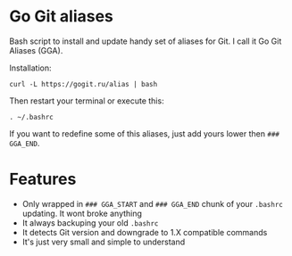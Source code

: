 # Go Git aliases

Bash script to install and update handy set of aliases for Git. I call it Go Git Aliases (GGA). 

Installation:
```
curl -L https://gogit.ru/alias | bash
```
Then restart your terminal or execute this:
```
. ~/.bashrc
```
If you want to redefine some of this aliases, just add yours lower then `### GGA_END`.

# Features

- Only wrapped in `### GGA_START` and `### GGA_END` chunk of your `.bashrc` updating. It wont broke anything
- It always backuping your old `.bashrc`
- It detects Git version and downgrade to 1.X compatible commands
- It's just very small and simple to understand
